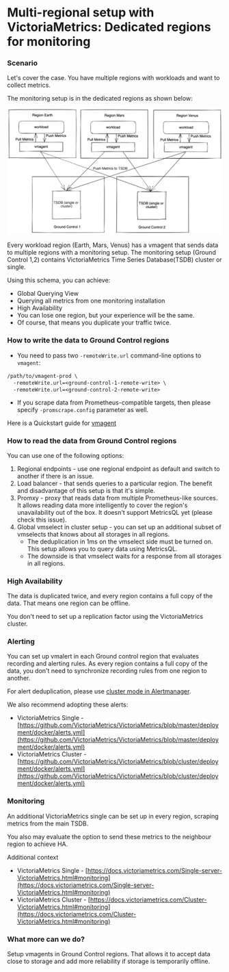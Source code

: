 # Multi-regional setup with VictoriaMetrics: Dedicated regions for monitoring

### Scenario

Let's cover the case. You have multiple regions with workloads and want to collect metrics.

The monitoring setup is in the dedicated regions as shown below:

<p align="center">
  <img 
        src="multi-regional-setup-dedicated-regions.png" 
        width="800" 
        alt="Multi-regional setup with VictoriaMetrics: Dedicated regions for monitoring">
</p>

Every workload region (Earth, Mars, Venus) has a vmagent that sends data to multiple regions with a monitoring setup. 
The monitoring setup (Ground Control 1,2) contains VictoriaMetrics Time Series Database(TSDB) cluster or single.

Using this schema, you can achieve:

* Global Querying View
* Querying all metrics from one monitoring installation
* High Availability
* You can lose one region, but your experience will be the same.
* Of course, that means you duplicate your traffic twice.

### How to write the data to Ground Control regions

* You need to pass two `-remoteWrite.url` command-line options to `vmagent`:

```console
/path/to/vmagent-prod \
  -remoteWrite.url=<ground-control-1-remote-write> \
  -remoteWrite.url=<ground-control-2-remote-write>
```

* If you scrape data from Prometheus-compatible targets, then please specify `-promscrape.config` parameter as well.

Here is a Quickstart guide for [vmagent](https://docs.victoriametrics.com/vmagent.html#quick-start)

### How to read the data from Ground Control regions

You can use one of the following options:

1. Regional endpoints - use one regional endpoint as default and switch to another if there is an issue.
2. Load balancer - that sends queries to a particular region. The benefit and disadvantage of this setup is that it's simple.
3. Promxy - proxy that reads data from multiple Prometheus-like sources. It allows reading data more intelligently to cover the region's unavailability out of the box. It doesn't support MetricsQL yet (please check this issue).
4. Global vmselect in cluster setup - you can set up an additional subset of vmselects that knows about all storages in all regions.
   *  The deduplication in 1ms on the vmselect side must be turned on. This setup allows you to query data using MetricsQL.
   * The downside is that vmselect waits for a response from all storages in all regions.


### High Availability

The data is duplicated twice, and every region contains a full copy of the data. That means one region can be offline.

You don't need to set up a replication factor using the VictoriaMetrics cluster.

### Alerting

You can set up vmalert in each Ground control region that evaluates recording and alerting rules. As every region contains a full copy of the data, you don't need to synchronize recording rules from one region to another.

For alert deduplication, please use [cluster mode in Alertmanager](https://prometheus.io/docs/alerting/latest/alertmanager/#high-availability).

We also recommend adopting these alerts:

* VictoriaMetrics Single - [https://github.com/VictoriaMetrics/VictoriaMetrics/blob/master/deployment/docker/alerts.yml](https://github.com/VictoriaMetrics/VictoriaMetrics/blob/master/deployment/docker/alerts.yml)
* VictoriaMetrics Cluster - [https://github.com/VictoriaMetrics/VictoriaMetrics/blob/cluster/deployment/docker/alerts.yml](https://github.com/VictoriaMetrics/VictoriaMetrics/blob/cluster/deployment/docker/alerts.yml)

### Monitoring

An additional VictoriaMetrics single can be set up in every region, scraping metrics from the main TSDB.

You also may evaluate the option to send these metrics to the neighbour region to achieve HA.

Additional context
* VictoriaMetrics Single - [https://docs.victoriametrics.com/Single-server-VictoriaMetrics.html#monitoring](https://docs.victoriametrics.com/Single-server-VictoriaMetrics.html#monitoring)
* VictoriaMetrics Cluster - [https://docs.victoriametrics.com/Cluster-VictoriaMetrics.html#monitoring](https://docs.victoriametrics.com/Cluster-VictoriaMetrics.html#monitoring)


### What more can we do?

Setup vmagents in Ground Control regions. That allows it to accept data close to storage and add more reliability if storage is temporarily offline.
